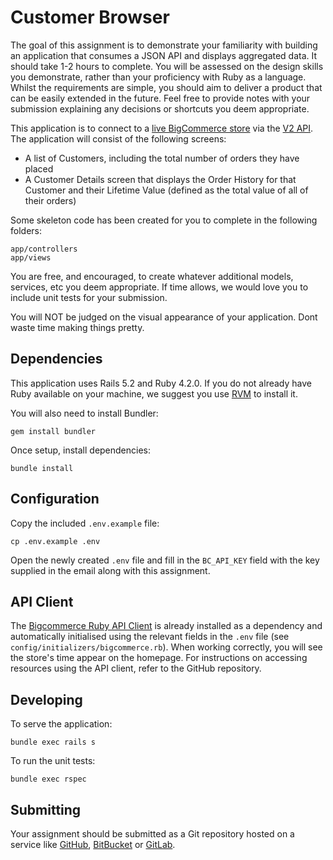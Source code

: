 # Customer Browser
The goal of this assignment is to demonstrate your familiarity with building an application that consumes a JSON API
and displays aggregated data. It should take 1-2 hours to complete. You will be assessed on the design skills you
demonstrate, rather than your proficiency with Ruby as a language. Whilst the requirements are simple, you should aim to
deliver a product that can be easily extended in the future. Feel free to provide notes with your submission explaining
any decisions or shortcuts you deem appropriate.

This application is to connect to a [live BigCommerce store](https://store-velgoi8q0k.mybigcommerce.com) via the
[V2 API](https://developer.bigcommerce.com/api/v2/). The application will consist of the following screens:
* A list of Customers, including the total number of orders they have placed
* A Customer Details screen that displays the Order History for that Customer and their Lifetime Value (defined as the
  total value of all of their orders)

Some skeleton code has been created for you to complete in the following folders:
```
app/controllers
app/views
```

You are free, and encouraged, to create whatever additional models, services, etc you deem appropriate. If time allows,
we would love you to include unit tests for your submission.

You will NOT be judged on the visual appearance of your application. Dont waste time making things pretty.

## Dependencies
This application uses Rails 5.2 and Ruby 4.2.0. If you do not already have Ruby available on your machine, we suggest 
you use [RVM](https://rvm.io/rvm/install) to install it.

You will also need to install Bundler:
```
gem install bundler
```

Once setup, install dependencies:
```
bundle install
```

## Configuration
Copy the included `.env.example` file:
```
cp .env.example .env
```

Open the newly created `.env` file and fill in the `BC_API_KEY` field with the key supplied in the email along with this
assignment.

## API Client
The [Bigcommerce Ruby API Client](https://github.com/bigcommerce/bigcommerce-api-ruby) is already installed as a
dependency and automatically initialised using the relevant fields in the `.env` file (see
`config/initializers/bigcommerce.rb`). When working correctly, you will see the store's time appear on the homepage. For
 instructions on accessing resources using the API client, refer to the GitHub repository.

## Developing

To serve the application:
```
bundle exec rails s
```                               

To run the unit tests:
```
bundle exec rspec
```

## Submitting
Your assignment should be submitted as a Git repository hosted on a service like [GitHub](https://github.com),
[BitBucket](https://bitbucket.org/) or [GitLab](https://gitlab.com/).
